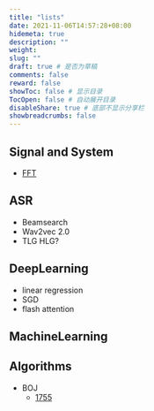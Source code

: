 ```yaml
---
title: "lists"
date: 2021-11-06T14:57:28+08:00
hidemeta: true
description: ""
weight:
slug: ""
draft: true # 是否为草稿
comments: false
reward: false
showToc: false # 显示目录
TocOpen: false # 自动展开目录
disableShare: true # 底部不显示分享栏
showbreadcrumbs: false
---
```



## Signal and System
* [FFT](/posts/tech/test/)


## ASR
* Beamsearch
* Wav2vec 2.0
* TLG HLG?


## DeepLearning
* linear regression
* SGD
* flash attention


## MachineLearning 


## Algorithms
* BOJ
    * [1755](/posts/tech/tmp/)

## 
